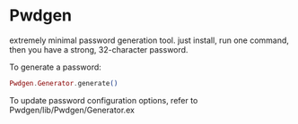 # Pwdgen





extremely minimal password generation tool.  just install, run one command, then you have a strong, 32-character password.

To generate a password:
```elixir
Pwdgen.Generator.generate()
```

To update password configuration options, refer to Pwdgen/lib/Pwdgen/Generator.ex
